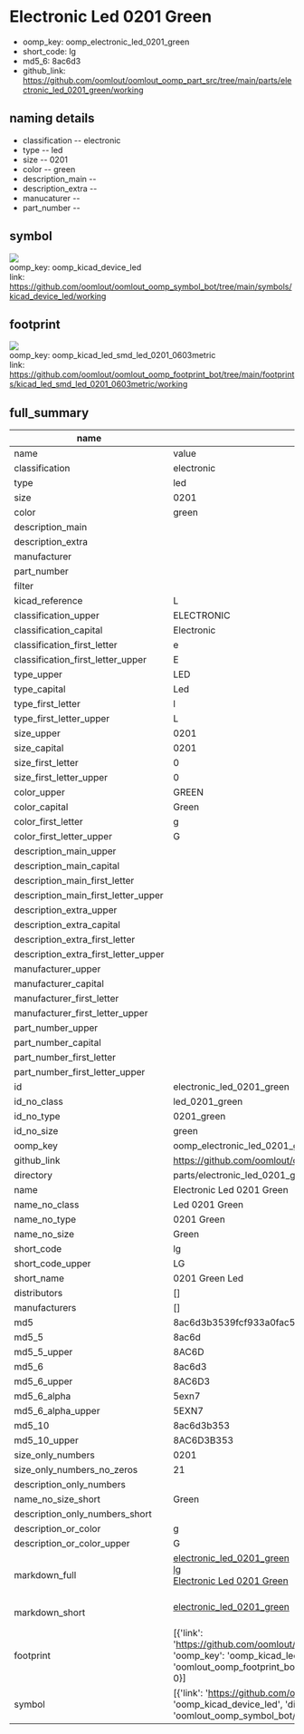 # Electronic Led 0201 Green

  
* oomp_key: oomp_electronic_led_0201_green 
* short_code: lg
* md5_6: 8ac6d3  
* github_link: https://github.com/oomlout/oomlout_oomp_part_src/tree/main/parts/electronic_led_0201_green/working  
## naming details
* classification -- electronic
* type -- led
* size -- 0201
* color -- green
* description_main -- 
* description_extra -- 
* manucaturer -- 
* part_number -- 



## symbol

![](symbol/{index}}/working/working_600.png)  
oomp_key: oomp_kicad_device_led  
link: https://github.com/oomlout/oomlout_oomp_symbol_bot/tree/main/symbols/kicad_device_led/working  

## footprint

![](footprint/{index}/working/working_600.png)  
oomp_key: oomp_kicad_led_smd_led_0201_0603metric  
link: https://github.com/oomlout/oomlout_oomp_footprint_bot/tree/main/footprints/kicad_led_smd_led_0201_0603metric/working  

## full_summary
| name | value | 
| --- | --- | 
| name | value | 
| classification | electronic | 
| type | led | 
| size | 0201 | 
| color | green | 
| description_main |  | 
| description_extra |  | 
| manufacturer |  | 
| part_number |  | 
| filter |  | 
| kicad_reference | L | 
| classification_upper | ELECTRONIC | 
| classification_capital | Electronic | 
| classification_first_letter | e | 
| classification_first_letter_upper | E | 
| type_upper | LED | 
| type_capital | Led | 
| type_first_letter | l | 
| type_first_letter_upper | L | 
| size_upper | 0201 | 
| size_capital | 0201 | 
| size_first_letter | 0 | 
| size_first_letter_upper | 0 | 
| color_upper | GREEN | 
| color_capital | Green | 
| color_first_letter | g | 
| color_first_letter_upper | G | 
| description_main_upper |  | 
| description_main_capital |  | 
| description_main_first_letter |  | 
| description_main_first_letter_upper |  | 
| description_extra_upper |  | 
| description_extra_capital |  | 
| description_extra_first_letter |  | 
| description_extra_first_letter_upper |  | 
| manufacturer_upper |  | 
| manufacturer_capital |  | 
| manufacturer_first_letter |  | 
| manufacturer_first_letter_upper |  | 
| part_number_upper |  | 
| part_number_capital |  | 
| part_number_first_letter |  | 
| part_number_first_letter_upper |  | 
| id | electronic_led_0201_green | 
| id_no_class | led_0201_green | 
| id_no_type | 0201_green | 
| id_no_size | green | 
| oomp_key | oomp_electronic_led_0201_green | 
| github_link | https://github.com/oomlout/oomlout_oomp_part_src/tree/main/parts/electronic_led_0201_green/working | 
| directory | parts/electronic_led_0201_green | 
| name | Electronic Led 0201 Green | 
| name_no_class | Led 0201 Green | 
| name_no_type | 0201 Green | 
| name_no_size | Green | 
| short_code | lg | 
| short_code_upper | LG | 
| short_name | 0201 Green Led | 
| distributors | [] | 
| manufacturers | [] | 
| md5 | 8ac6d3b3539fcf933a0fac5ad6c0ca54 | 
| md5_5 | 8ac6d | 
| md5_5_upper | 8AC6D | 
| md5_6 | 8ac6d3 | 
| md5_6_upper | 8AC6D3 | 
| md5_6_alpha | 5exn7 | 
| md5_6_alpha_upper | 5EXN7 | 
| md5_10 | 8ac6d3b353 | 
| md5_10_upper | 8AC6D3B353 | 
| size_only_numbers | 0201 | 
| size_only_numbers_no_zeros | 21 | 
| description_only_numbers |  | 
| name_no_size_short | Green | 
| description_only_numbers_short |   | 
| description_or_color | g  | 
| description_or_color_upper | G  | 
| markdown_full | [electronic_led_0201_green](https://github.com/oomlout/oomlout_oomp_part_src/tree/main/parts/electronic_led_0201_green/working)<br>[lg](https://github.com/oomlout/oomlout_oomp_part_src/tree/main/parts/electronic_led_0201_green/working)<br>[Electronic Led 0201 Green](https://github.com/oomlout/oomlout_oomp_part_src/tree/main/parts/electronic_led_0201_green/working)<br><br> | 
| markdown_short | [electronic_led_0201_green](https://github.com/oomlout/oomlout_oomp_part_src/tree/main/parts/electronic_led_0201_green/working)<br><br> | 
| footprint | [{'link': 'https://github.com/oomlout/oomlout_oomp_footprint_bot/tree/main/foootprntss/kicad_led_smd_led_0201_0603metric', 'oomp_key': 'oomp_kicad_led_smd_led_0201_0603metric', 'directory': 'oomlout_oomp_footprint_bot/footprints/kicad_led_smd_led_0201_0603metric//working/working.kicad_mod', 'index': 0}] | 
| symbol | [{'link': 'https://github.com/oomlout/oomlout_oomp_symbol_bot/tree/main/symbols/kicad_device_led', 'oomp_key': 'oomp_kicad_device_led', 'directory': 'oomlout_oomp_symbol_bot/symbols/kicad_device_led//working/working.kicad_sym', 'index': 0}] | 
